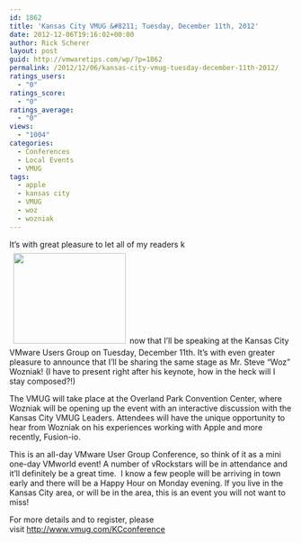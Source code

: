 ```yaml
---
id: 1862
title: 'Kansas City VMUG &#8211; Tuesday, December 11th, 2012'
date: 2012-12-06T19:16:02+00:00
author: Rick Scherer
layout: post
guid: http://vmwaretips.com/wp/?p=1862
permalink: /2012/12/06/kansas-city-vmug-tuesday-december-11th-2012/
ratings_users:
  - "0"
ratings_score:
  - "0"
ratings_average:
  - "0"
views:
  - "1004"
categories:
  - Conferences
  - Local Events
  - VMUG
tags:
  - apple
  - kansas city
  - VMUG
  - woz
  - wozniak
---
```

It&#8217;s with great pleasure to let all of my readers k<img class="alignright" style="border: 0px; margin: 7px;" title="Wozniak" src="http://kcvmug.com/storage/post-collateral/woz.jpg?__SQUARESPACE_CACHEVERSION=1354310737595" alt="" width="200" height="161" />now that I&#8217;ll be speaking at the Kansas City VMware Users Group on Tuesday, December 11th. It&#8217;s with even greater pleasure to announce that I&#8217;ll be sharing the same stage as Mr. Steve &#8220;Woz&#8221; Wozniak! (I have to present right after his keynote, how in the heck will I stay composed?!)

The VMUG will take place at the Overland Park Convention Center, where Wozniak will be opening up the event with an interactive discussion with the Kansas City VMUG Leaders. Attendees will have the unique opportunity to hear from Wozniak on his experiences working with Apple and more recently, Fusion-io.

This is an all-day VMware User Group Conference, so think of it as a mini one-day VMworld event! A number of vRockstars will be in attendance and it&#8217;ll definitely be a great time.  I know a few people will be arriving in town early and there will be a Happy Hour on Monday evening. If you live in the Kansas City area, or will be in the area, this is an event you will not want to miss!

For more details and to register, please visit <a href="http://www.vmug.com/KCconference" target="_blank">http://www.vmug.com/KCconference</a>